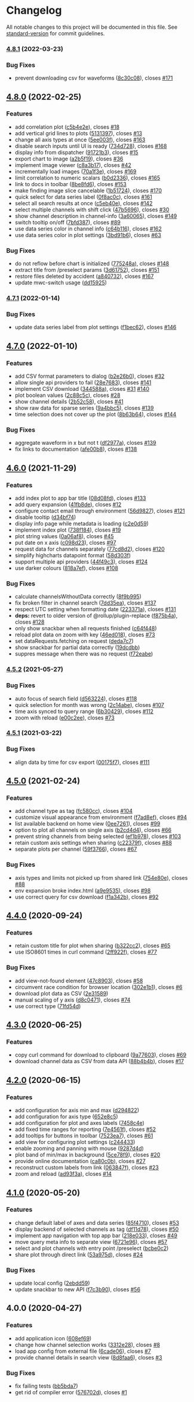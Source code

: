 # Changelog

All notable changes to this project will be documented in this file. See [standard-version](https://github.com/conventional-changelog/standard-version) for commit guidelines.

### [4.8.1](https://github.com/paulscherrerinstitute/databuffer-ui/compare/v4.8.0...v4.8.1) (2022-03-23)


### Bug Fixes

* prevent downloading csv for waveforms ([8c30c08](https://github.com/paulscherrerinstitute/databuffer-ui/commit/8c30c08fbbd5cdf5f345cdfb7cc1e145e5cda362)), closes [#171](https://github.com/paulscherrerinstitute/databuffer-ui/issues/171)

## [4.8.0](https://github.com/paulscherrerinstitute/databuffer-ui/compare/v4.7.1...v4.8.0) (2022-02-25)


### Features

* add correlation plot ([c5b4e2e](https://github.com/paulscherrerinstitute/databuffer-ui/commit/c5b4e2eb40a33127532dd6df1e154753e2bc218f)), closes [#18](https://github.com/paulscherrerinstitute/databuffer-ui/issues/18)
* add vertical grid lines to plots ([5131397](https://github.com/paulscherrerinstitute/databuffer-ui/commit/51313976364772f008a13f10c464e039b9ba0963)), closes [#13](https://github.com/paulscherrerinstitute/databuffer-ui/issues/13)
* change all axis types at once ([5ee003f](https://github.com/paulscherrerinstitute/databuffer-ui/commit/5ee003f300eb5f10b83f4f6a65e69f93fd3b0d4a)), closes [#163](https://github.com/paulscherrerinstitute/databuffer-ui/issues/163)
* disable search inputs until UI is ready ([734d728](https://github.com/paulscherrerinstitute/databuffer-ui/commit/734d7288215b268bfa70e33e603c0d4fe09f120d)), closes [#168](https://github.com/paulscherrerinstitute/databuffer-ui/issues/168)
* display info from dispatcher ([91721b3](https://github.com/paulscherrerinstitute/databuffer-ui/commit/91721b302c39a52713bddbdc204407873c247036)), closes [#15](https://github.com/paulscherrerinstitute/databuffer-ui/issues/15)
* export chart to image ([a2b5f19](https://github.com/paulscherrerinstitute/databuffer-ui/commit/a2b5f1977a8b7372444b9dab38a61e15a36e7e82)), closes [#36](https://github.com/paulscherrerinstitute/databuffer-ui/issues/36)
* implement image viewer ([c8a3b17](https://github.com/paulscherrerinstitute/databuffer-ui/commit/c8a3b1718b3d3260180ac274e787231148c147f1)), closes [#42](https://github.com/paulscherrerinstitute/databuffer-ui/issues/42)
* incrementally load images ([70a1f3e](https://github.com/paulscherrerinstitute/databuffer-ui/commit/70a1f3e0a732bd8fd756c12237c121605383daf9)), closes [#169](https://github.com/paulscherrerinstitute/databuffer-ui/issues/169)
* limit correlation to numeric scalars ([b0d2336](https://github.com/paulscherrerinstitute/databuffer-ui/commit/b0d2336183b6549be92b9ab2f4433187b1f0d9a1)), closes [#165](https://github.com/paulscherrerinstitute/databuffer-ui/issues/165)
* link to docs in toolbar ([8be8fd6](https://github.com/paulscherrerinstitute/databuffer-ui/commit/8be8fd6f4334b33f84192951e1f6921f7509f375)), closes [#153](https://github.com/paulscherrerinstitute/databuffer-ui/issues/153)
* make finding image slice cancelable ([1b51724](https://github.com/paulscherrerinstitute/databuffer-ui/commit/1b517249551ca0e3bcb8b6e6d7620757b84dc657)), closes [#170](https://github.com/paulscherrerinstitute/databuffer-ui/issues/170)
* quick select for data series label ([0f8ac0c](https://github.com/paulscherrerinstitute/databuffer-ui/commit/0f8ac0c0cf765e4ff630a1894a7cc04bf4511236)), closes [#161](https://github.com/paulscherrerinstitute/databuffer-ui/issues/161)
* select all search results at once ([c5eb40e](https://github.com/paulscherrerinstitute/databuffer-ui/commit/c5eb40e7dc25fb6fb1c24ffd62a6c06955ad7557)), closes [#142](https://github.com/paulscherrerinstitute/databuffer-ui/issues/142)
* select multiple channels with shift click ([47b5696](https://github.com/paulscherrerinstitute/databuffer-ui/commit/47b5696625a71c5e270a1af58cdbedba17ff76db)), closes [#30](https://github.com/paulscherrerinstitute/databuffer-ui/issues/30)
* show channel description in channel-info ([3a60065](https://github.com/paulscherrerinstitute/databuffer-ui/commit/3a60065cf46bbf6d153b656b0bc4224530aa8fdb)), closes [#149](https://github.com/paulscherrerinstitute/databuffer-ui/issues/149)
* switch tooltip on/off ([7bfd387](https://github.com/paulscherrerinstitute/databuffer-ui/commit/7bfd38799b8e88866c23f37e8fdde447fb973cf7)), closes [#89](https://github.com/paulscherrerinstitute/databuffer-ui/issues/89)
* use data series color in channel info ([c64b116](https://github.com/paulscherrerinstitute/databuffer-ui/commit/c64b1164960fb779bea50f678a229f767b77bf85)), closes [#162](https://github.com/paulscherrerinstitute/databuffer-ui/issues/162)
* use data series color in plot settings ([3bd91b6](https://github.com/paulscherrerinstitute/databuffer-ui/commit/3bd91b6208ed011e5676da5c0ec88d6a87a990f3)), closes [#63](https://github.com/paulscherrerinstitute/databuffer-ui/issues/63)


### Bug Fixes

* do not reflow before chart is initialized ([775248a](https://github.com/paulscherrerinstitute/databuffer-ui/commit/775248aab202c932029ff33ae23f13de92829545)), closes [#148](https://github.com/paulscherrerinstitute/databuffer-ui/issues/148)
* extract title from /preselect params ([3d61752](https://github.com/paulscherrerinstitute/databuffer-ui/commit/3d61752f3bdcebc375b575afc770a6f91765a64e)), closes [#151](https://github.com/paulscherrerinstitute/databuffer-ui/issues/151)
* restore files deleted by accident ([a840732](https://github.com/paulscherrerinstitute/databuffer-ui/commit/a840732f488e9b245b399ea10eed77aea64d3e71)), closes [#167](https://github.com/paulscherrerinstitute/databuffer-ui/issues/167)
* update mwc-switch usage ([dd15925](https://github.com/paulscherrerinstitute/databuffer-ui/commit/dd15925074df05cb636e16be31bb9f9691ba88a6))

### [4.7.1](https://github.com/paulscherrerinstitute/databuffer-ui/compare/v4.7.0...v4.7.1) (2022-01-14)


### Bug Fixes

* update data series label from plot settings ([f1bec62](https://github.com/paulscherrerinstitute/databuffer-ui/commit/f1bec62b3a27a8cbd6831570c1a4a1151bfccbb7)), closes [#146](https://github.com/paulscherrerinstitute/databuffer-ui/issues/146)

## [4.7.0](https://github.com/paulscherrerinstitute/databuffer-ui/compare/v4.6.0...v4.7.0) (2022-01-10)


### Features

* add CSV format parameters to dialog ([b2e26b0](https://github.com/paulscherrerinstitute/databuffer-ui/commit/b2e26b01c15cc14c2592814238399227a6c5145f)), closes [#32](https://github.com/paulscherrerinstitute/databuffer-ui/issues/32)
* allow single api providers to fail ([28e7683](https://github.com/paulscherrerinstitute/databuffer-ui/commit/28e7683199ef861edf83da026aa60704a45c28bd)), closes [#141](https://github.com/paulscherrerinstitute/databuffer-ui/issues/141)
* implement CSV download ([344588a](https://github.com/paulscherrerinstitute/databuffer-ui/commit/344588ac0396c68ca80085ac5e43947dd2d72570)), closes [#31](https://github.com/paulscherrerinstitute/databuffer-ui/issues/31) [#140](https://github.com/paulscherrerinstitute/databuffer-ui/issues/140)
* plot boolean values ([2c88c5c](https://github.com/paulscherrerinstitute/databuffer-ui/commit/2c88c5cee7aec8452a89363d29a2bdd1488fc464)), closes [#28](https://github.com/paulscherrerinstitute/databuffer-ui/issues/28)
* show channel details ([2b52c58](https://github.com/paulscherrerinstitute/databuffer-ui/commit/2b52c5873d7f233d5c8bcd656c07834bf238b4b6)), closes [#41](https://github.com/paulscherrerinstitute/databuffer-ui/issues/41)
* show raw data for sparse series ([9a4bbc5](https://github.com/paulscherrerinstitute/databuffer-ui/commit/9a4bbc509b5f18847b18c8d728d00f7b42c23af4)), closes [#139](https://github.com/paulscherrerinstitute/databuffer-ui/issues/139)
* time selection does not cover up the plot ([8b63b64](https://github.com/paulscherrerinstitute/databuffer-ui/commit/8b63b647885a64f6cee739b96c12e6c9805f4b76)), closes [#144](https://github.com/paulscherrerinstitute/databuffer-ui/issues/144)


### Bug Fixes

* aggregate waveform in x but not t ([df2977a](https://github.com/paulscherrerinstitute/databuffer-ui/commit/df2977a810a18d02d44c0edea7c7e29e0aeaeea1)), closes [#139](https://github.com/paulscherrerinstitute/databuffer-ui/issues/139)
* fix links to documentation ([afe00b8](https://github.com/paulscherrerinstitute/databuffer-ui/commit/afe00b854ce06194bf98eb87b855ca1a55e2694b)), closes [#138](https://github.com/paulscherrerinstitute/databuffer-ui/issues/138)

## [4.6.0](https://github.com/paulscherrerinstitute/databuffer-ui/compare/v4.5.2...v4.6.0) (2021-11-29)


### Features

* add index plot to app bar title ([08d08fd](https://github.com/paulscherrerinstitute/databuffer-ui/commit/08d08fd48d3224eaaef88469b5f356e0cc357a58)), closes [#133](https://github.com/paulscherrerinstitute/databuffer-ui/issues/133)
* add query expansion ([41fb8de](https://github.com/paulscherrerinstitute/databuffer-ui/commit/41fb8de24cfb30382332ffd6b3f708d699fa3b4d)), closes [#12](https://github.com/paulscherrerinstitute/databuffer-ui/issues/12)
* configure contact email through environment ([56d9827](https://github.com/paulscherrerinstitute/databuffer-ui/commit/56d9827e1d989c5346ddcb92c6efec2e10659fe8)), closes [#121](https://github.com/paulscherrerinstitute/databuffer-ui/issues/121)
* disable tooltip ([d34bf74](https://github.com/paulscherrerinstitute/databuffer-ui/commit/d34bf74de2fb0b5f028ff7e2e287847f017776e2))
* display info page while metadata is loading ([c2e0d59](https://github.com/paulscherrerinstitute/databuffer-ui/commit/c2e0d59f66058c57634685d6363ddf80b84b7cec))
* implement index plot ([738f184](https://github.com/paulscherrerinstitute/databuffer-ui/commit/738f184882b6df8f8a46dc86deb134a14b286b40)), closes [#19](https://github.com/paulscherrerinstitute/databuffer-ui/issues/19)
* plot string values ([0a06af8](https://github.com/paulscherrerinstitute/databuffer-ui/commit/0a06af8bc01e8042d30b86d5a1d63e3aee512d75)), closes [#45](https://github.com/paulscherrerinstitute/databuffer-ui/issues/45)
* put date on x axis ([c098d23](https://github.com/paulscherrerinstitute/databuffer-ui/commit/c098d23b7b8c30e3037a98137344fed7a4b3960d)), closes [#97](https://github.com/paulscherrerinstitute/databuffer-ui/issues/97)
* request data for channels separately ([77cd8d2](https://github.com/paulscherrerinstitute/databuffer-ui/commit/77cd8d2d9e844e050c0ad470c24bc3e579872a62)), closes [#120](https://github.com/paulscherrerinstitute/databuffer-ui/issues/120)
* simplify highcharts datapoint format ([58d303f](https://github.com/paulscherrerinstitute/databuffer-ui/commit/58d303fa1268c9046466d141042e43d404d90dbc))
* support multiple api providers ([44f49c3](https://github.com/paulscherrerinstitute/databuffer-ui/commit/44f49c39f92d5b4c1f192a4de769488c4ae326dc)), closes [#124](https://github.com/paulscherrerinstitute/databuffer-ui/issues/124)
* use darker colours ([818a7ef](https://github.com/paulscherrerinstitute/databuffer-ui/commit/818a7efa86b56a9f7729108b3c5647bc9061a4ec)), closes [#108](https://github.com/paulscherrerinstitute/databuffer-ui/issues/108)


### Bug Fixes

* calculate channelsWithoutData correctly ([8f9b995](https://github.com/paulscherrerinstitute/databuffer-ui/commit/8f9b995659647a10231053dd908af714a8f6fbe9))
* fix broken filter in channel search ([7dd35ea](https://github.com/paulscherrerinstitute/databuffer-ui/commit/7dd35ea272dfa4c37c0f409c51f16a9aabeeb1fb)), closes [#137](https://github.com/paulscherrerinstitute/databuffer-ui/issues/137)
* respect UTC setting when formatting date ([223371a](https://github.com/paulscherrerinstitute/databuffer-ui/commit/223371a2e0ef260181b611c0902f0ae319ad98e0)), closes [#131](https://github.com/paulscherrerinstitute/databuffer-ui/issues/131)
* **deps:** revert to older version of @rollup/plugin-replace ([f875b4a](https://github.com/paulscherrerinstitute/databuffer-ui/commit/f875b4aafd40e183b2ad5a9abdd2401c4d23bab1)), closes [#128](https://github.com/paulscherrerinstitute/databuffer-ui/issues/128)
* only show snackbar when all requests finished ([c64f448](https://github.com/paulscherrerinstitute/databuffer-ui/commit/c64f4482c17585d14dd9a292826080ac5bcecaf9))
* reload plot data on zoom with key ([46ed018](https://github.com/paulscherrerinstitute/databuffer-ui/commit/46ed0187b052f21dbd807e3bdd5349740c69bd58)), closes [#73](https://github.com/paulscherrerinstitute/databuffer-ui/issues/73)
* set dataRequests.fetching on request ([deda7c7](https://github.com/paulscherrerinstitute/databuffer-ui/commit/deda7c7c9df90d2f4be597a33c46efe536b67c69))
* show snackbar for partial data correctly ([19dcdbb](https://github.com/paulscherrerinstitute/databuffer-ui/commit/19dcdbb3a03f28be0492b5593ef80ee880ac6906))
* suppres message when there was no request ([f72eabe](https://github.com/paulscherrerinstitute/databuffer-ui/commit/f72eabecb169c10648897f820c1d8ebc8032768b))

### [4.5.2](https://github.com/paulscherrerinstitute/databuffer-ui/compare/v4.5.1...v4.5.2) (2021-05-27)


### Bug Fixes

* auto focus of search field ([d563224](https://github.com/paulscherrerinstitute/databuffer-ui/commit/d5632243efef5b908a7e62dc08356819a41192cf)), closes [#118](https://github.com/paulscherrerinstitute/databuffer-ui/issues/118)
* quick selection for month was wrong ([2c14abe](https://github.com/paulscherrerinstitute/databuffer-ui/commit/2c14abefdbbeeea69f81b40b16610be293084134)), closes [#107](https://github.com/paulscherrerinstitute/databuffer-ui/issues/107)
* time axis synced to query range ([6b30429](https://github.com/paulscherrerinstitute/databuffer-ui/commit/6b30429eaf6af7b03c47b817ba91d1983f2beb1b)), closes [#112](https://github.com/paulscherrerinstitute/databuffer-ui/issues/112)
* zoom with reload ([e00c2ee](https://github.com/paulscherrerinstitute/databuffer-ui/commit/e00c2ee7a782ade663a1bb0c9d52d82ca857f2f5)), closes [#73](https://github.com/paulscherrerinstitute/databuffer-ui/issues/73)

### [4.5.1](https://github.com/paulscherrerinstitute/databuffer-ui/compare/v4.5.0...v4.5.1) (2021-03-22)


### Bug Fixes

* align data by time for csv export ([00175f7](https://github.com/paulscherrerinstitute/databuffer-ui/commit/00175f7fe58bf576bc083906bce55b87322cf75c)), closes [#111](https://github.com/paulscherrerinstitute/databuffer-ui/issues/111)

## [4.5.0](https://github.com/paulscherrerinstitute/databuffer-ui/compare/v4.4.0...v4.5.0) (2021-02-24)

### Features

- add channel type as tag ([fc580cc](https://github.com/paulscherrerinstitute/databuffer-ui/commit/fc580ccd23a4f50c3ab43548271252d4a60b4aa2)), closes [#104](https://github.com/paulscherrerinstitute/databuffer-ui/issues/104)
- customize visual appearance from environment ([f7ad8ef](https://github.com/paulscherrerinstitute/databuffer-ui/commit/f7ad8ef096dbec34bb411eec98f09a9a868dbc52)), closes [#94](https://github.com/paulscherrerinstitute/databuffer-ui/issues/94)
- list available backend on home view ([0ee7261](https://github.com/paulscherrerinstitute/databuffer-ui/commit/0ee7261bbd9a1e3e0ab65c44677a46fc149d2bd5)), closes [#99](https://github.com/paulscherrerinstitute/databuffer-ui/issues/99)
- option to plot all channels on single axis ([b2cd4d4](https://github.com/paulscherrerinstitute/databuffer-ui/commit/b2cd4d4acec25b976ffe643d4dac95eadffc7463)), closes [#66](https://github.com/paulscherrerinstitute/databuffer-ui/issues/66)
- prevent string channels from being selected ([ef1b978](https://github.com/paulscherrerinstitute/databuffer-ui/commit/ef1b9784d555de9b622f326c8faf7dccebbedb0c)), closes [#103](https://github.com/paulscherrerinstitute/databuffer-ui/issues/103)
- retain custom axis settings when sharing ([c22379f](https://github.com/paulscherrerinstitute/databuffer-ui/commit/c22379f652efb18de594e98cf371916ac27de80d)), closes [#88](https://github.com/paulscherrerinstitute/databuffer-ui/issues/88)
- separate plots per channel ([59f3766](https://github.com/paulscherrerinstitute/databuffer-ui/commit/59f37660eddca467e41aa25418e1f43cc79c0b06)), closes [#67](https://github.com/paulscherrerinstitute/databuffer-ui/issues/67)

### Bug Fixes

- axis types and limits not picked up from shared link ([754e80e](https://github.com/paulscherrerinstitute/databuffer-ui/commit/754e80e6915120745bf56d1ca438689ac9160ea6)), closes [#88](https://github.com/paulscherrerinstitute/databuffer-ui/issues/88)
- env expansion broke index.html ([a9e9535](https://github.com/paulscherrerinstitute/databuffer-ui/commit/a9e9535cc5d2692a8aaa955d5f10b158c6fb762d)), closes [#98](https://github.com/paulscherrerinstitute/databuffer-ui/issues/98)
- use correct query for csv download ([f1a342b](https://github.com/paulscherrerinstitute/databuffer-ui/commit/f1a342b54ed7fd1f0fabf9093065fdfca1dfd123)), closes [#92](https://github.com/paulscherrerinstitute/databuffer-ui/issues/92)

## [4.4.0](https://github.com/paulscherrerinstitute/databuffer-ui/compare/v4.3.0...v4.4.0) (2020-09-24)

### Features

- retain custom title for plot when sharing ([b322cc2](https://github.com/paulscherrerinstitute/databuffer-ui/commit/b322cc2ebce239e7d7b10f6683236652247124d5)), closes [#65](https://github.com/paulscherrerinstitute/databuffer-ui/issues/65)
- use ISO8601 times in curl command ([2ff922f](https://github.com/paulscherrerinstitute/databuffer-ui/commit/2ff922fdd4aad1d4e1fcf7ba7494231d649ab9c9)), closes [#77](https://github.com/paulscherrerinstitute/databuffer-ui/issues/77)

### Bug Fixes

- add view-not-found element ([47c8903](https://github.com/paulscherrerinstitute/databuffer-ui/commit/47c89030b55ad270e165c8709b7f32b529ea864f)), closes [#58](https://github.com/paulscherrerinstitute/databuffer-ui/issues/58)
- circumvent race condition for browser location ([302e1b1](https://github.com/paulscherrerinstitute/databuffer-ui/commit/302e1b1ade1d16c0efde314899a9b75cf7e309ae)), closes [#6](https://github.com/paulscherrerinstitute/databuffer-ui/issues/6)
- download plot data as CSV ([2e31589](https://github.com/paulscherrerinstitute/databuffer-ui/commit/2e31589cf48f6ad1f1ca141ca6c476e18e8dcd74))
- manual scaling of y axis ([d8c0471](https://github.com/paulscherrerinstitute/databuffer-ui/commit/d8c04718b31fa0d9cc5ace21ff6ebe026bb4cf18)), closes [#74](https://github.com/paulscherrerinstitute/databuffer-ui/issues/74)
- use correct type ([71fd54d](https://github.com/paulscherrerinstitute/databuffer-ui/commit/71fd54d58bd87210be0bafb7b37e74f4b1ca9573))

## [4.3.0](https://github.com/paulscherrerinstitute/databuffer-ui/compare/v4.2.0...v4.3.0) (2020-06-25)

### Features

- copy curl command for download to clipboard ([9a77603](https://github.com/paulscherrerinstitute/databuffer-ui/commit/9a77603a610523a4938fa9b3c5843e81264d0480)), closes [#69](https://github.com/paulscherrerinstitute/databuffer-ui/issues/69)
- download channel data as CSV from data API ([88b4b4b](https://github.com/paulscherrerinstitute/databuffer-ui/commit/88b4b4bedaae41281a2d2f951e4f375fced90b4e)), closes [#17](https://github.com/paulscherrerinstitute/databuffer-ui/issues/17)

## [4.2.0](https://github.com/paulscherrerinstitute/databuffer-ui/compare/v4.1.0...v4.2.0) (2020-06-15)

### Features

- add configuration for axis min and max ([d294822](https://github.com/paulscherrerinstitute/databuffer-ui/commit/d2948223492b6d9b0aa1b61fa09598ccd742520b))
- add configuration for axis type ([652e8c5](https://github.com/paulscherrerinstitute/databuffer-ui/commit/652e8c5ecb2dfa952f705bff30769b0f421bf33b))
- add configuration for plot and axes labels ([7458c4e](https://github.com/paulscherrerinstitute/databuffer-ui/commit/7458c4eab11bbc683cef5aff5978b937c1df5bbe))
- add fixed time ranges for reporting ([7e4561f](https://github.com/paulscherrerinstitute/databuffer-ui/commit/7e4561f4abdc3a764dc21dee5f71a5824b0069c8)), closes [#52](https://github.com/paulscherrerinstitute/databuffer-ui/issues/52)
- add tooltips for buttons in toolbar ([7523ea7](https://github.com/paulscherrerinstitute/databuffer-ui/commit/7523ea7e65776e10ba399d72658025c4ff165fbf)), closes [#61](https://github.com/paulscherrerinstitute/databuffer-ui/issues/61)
- add view for configuring plot settings ([c244433](https://github.com/paulscherrerinstitute/databuffer-ui/commit/c2444332f9ac98df9eaa833c4243ecd9d4e4f453))
- enable zooming and panning with mouse ([9287d4d](https://github.com/paulscherrerinstitute/databuffer-ui/commit/9287d4df05057aada196866b2aa44a9fc462f8fe))
- plot band of min/max in background ([5ce78f9](https://github.com/paulscherrerinstitute/databuffer-ui/commit/5ce78f95d31584c3a75b7ac5fb41b15f466162aa)), closes [#20](https://github.com/paulscherrerinstitute/databuffer-ui/issues/20)
- provide online documentation ([ca80c0b](https://github.com/paulscherrerinstitute/databuffer-ui/commit/ca80c0ba0948818a5f00356c3a585772ad0da7b6)), closes [#27](https://github.com/paulscherrerinstitute/databuffer-ui/issues/27)
- reconstruct custom labels from link ([063847f](https://github.com/paulscherrerinstitute/databuffer-ui/commit/063847f99d8e0d582c5141e30c8231865131dc54)), closes [#23](https://github.com/paulscherrerinstitute/databuffer-ui/issues/23)
- zoom and reload ([ad93f3a](https://github.com/paulscherrerinstitute/databuffer-ui/commit/ad93f3ae813617be21d4b664269490cc9111925d)), closes [#14](https://github.com/paulscherrerinstitute/databuffer-ui/issues/14)

## [4.1.0](https://github.com/paulscherrerinstitute/databuffer-ui/compare/v4.0.0...v4.1.0) (2020-05-20)

### Features

- change default label of axes and data series ([85f4710](https://github.com/paulscherrerinstitute/databuffer-ui/commit/85f4710f286243012f9421459dcceca0071f3415)), closes [#53](https://github.com/paulscherrerinstitute/databuffer-ui/issues/53)
- display backend of selected channels as tag ([df11d78](https://github.com/paulscherrerinstitute/databuffer-ui/commit/df11d7804f34e5fc8f1c39aad7fc16c4761e7d0c)), closes [#50](https://github.com/paulscherrerinstitute/databuffer-ui/issues/50)
- implement app navigation with top app bar ([218e033](https://github.com/paulscherrerinstitute/databuffer-ui/commit/218e03383cc4693f8cc51e5f85f818eb4d092521)), closes [#49](https://github.com/paulscherrerinstitute/databuffer-ui/issues/49)
- move query meta info to separate view ([6721e96](https://github.com/paulscherrerinstitute/databuffer-ui/commit/6721e96f625a24421dafcfe81b78342568f4ac1d)), closes [#57](https://github.com/paulscherrerinstitute/databuffer-ui/issues/57)
- select and plot channels with entry point /preselect ([bcbe0c2](https://github.com/paulscherrerinstitute/databuffer-ui/commit/bcbe0c2ad5d326ca3d245e365261c788c5a24d51))
- share plot through direct link ([53a975d](https://github.com/paulscherrerinstitute/databuffer-ui/commit/53a975df60768877218d720e71b6693a8685fbe8)), closes [#24](https://github.com/paulscherrerinstitute/databuffer-ui/issues/24)

### Bug Fixes

- update local config ([2ebdd59](https://github.com/paulscherrerinstitute/databuffer-ui/commit/2ebdd594aa07815b90679839255e39af66d9a567))
- update snackbar to new API ([f7c3b90](https://github.com/paulscherrerinstitute/databuffer-ui/commit/f7c3b90f00961a9dfd605a3e26cc00d23737bf27)), closes [#56](https://github.com/paulscherrerinstitute/databuffer-ui/issues/56)

## 4.0.0 (2020-04-27)

### Features

- add application icon ([608ef69](https://github.com/paulscherrerinstitute/databuffer-ui/commit/608ef6913eba8e887dbac5076164df4fb0f9e081))
- change how channel selection works ([3312e28](https://github.com/paulscherrerinstitute/databuffer-ui/commit/3312e282cdbdc783c5ccdac605eab68fd1150fd9)), closes [#8](https://github.com/paulscherrerinstitute/databuffer-ui/issues/8)
- load app config from external file ([6cade06](https://github.com/paulscherrerinstitute/databuffer-ui/commit/6cade06f6f76ba46a53c35654430441ba5df0541)), closes [#7](https://github.com/paulscherrerinstitute/databuffer-ui/issues/7)
- provide channel details in search view ([8d8faa6](https://github.com/paulscherrerinstitute/databuffer-ui/commit/8d8faa6e34ec9a1e56badf9e21fc0ece7aa7f011)), closes [#3](https://github.com/paulscherrerinstitute/databuffer-ui/issues/3)

### Bug Fixes

- fix failing tests ([bb5bda7](https://github.com/paulscherrerinstitute/databuffer-ui/commit/bb5bda71730c7e0b5174976633e6ca3598713328))
- get rid of compiler error ([576702d](https://github.com/paulscherrerinstitute/databuffer-ui/commit/576702db4dec22f66cb63ec20d29e84f54f557e5)), closes [#1](https://github.com/paulscherrerinstitute/databuffer-ui/issues/1)
